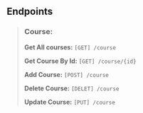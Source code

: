 ## Endpoints
> ### Course:
> 
> **Get All courses:** ``[GET] /course``
> 
> **Get Course By Id:** ``[GET] /course/{id}``
>
> **Add Course:** ``[POST] /course``
> 
> **Delete Course:** ``[DELET] /course``
> 
> **Update Course:** ``[PUT] /course``
